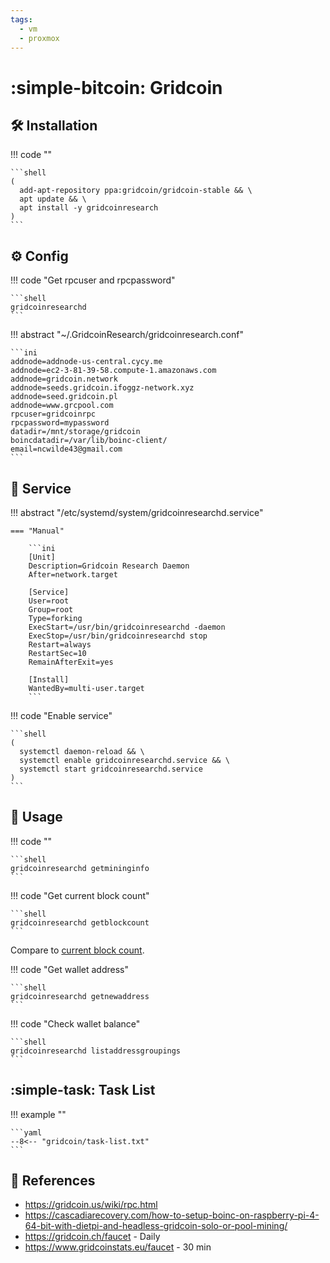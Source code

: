 ```yaml
---
tags:
  - vm
  - proxmox
---
```

# :simple-bitcoin: Gridcoin

## :hammer_and_wrench: Installation

!!! code ""

    ```shell
    (
      add-apt-repository ppa:gridcoin/gridcoin-stable && \
      apt update && \
      apt install -y gridcoinresearch
    )
    ```

## :gear: Config

!!! code "Get rpcuser and rpcpassword"

    ```shell
    gridcoinresearchd
    ```

!!! abstract "~/.GridcoinResearch/gridcoinresearch.conf"

    ```ini
    addnode=addnode-us-central.cycy.me
    addnode=ec2-3-81-39-58.compute-1.amazonaws.com
    addnode=gridcoin.network
    addnode=seeds.gridcoin.ifoggz-network.xyz
    addnode=seed.gridcoin.pl
    addnode=www.grcpool.com
    rpcuser=gridcoinrpc
    rpcpassword=mypassword
    datadir=/mnt/storage/gridcoin
    boincdatadir=/var/lib/boinc-client/
    email=ncwilde43@gmail.com
    ```

## :handshake: Service

!!! abstract "/etc/systemd/system/gridcoinresearchd.service"

    === "Manual"

        ```ini
        [Unit]
        Description=Gridcoin Research Daemon
        After=network.target

        [Service]
        User=root
        Group=root
        Type=forking
        ExecStart=/usr/bin/gridcoinresearchd -daemon
        ExecStop=/usr/bin/gridcoinresearchd stop
        Restart=always
        RestartSec=10
        RemainAfterExit=yes

        [Install]
        WantedBy=multi-user.target
        ```
        
!!! code "Enable service"

    ```shell
    (
      systemctl daemon-reload && \
      systemctl enable gridcoinresearchd.service && \
      systemctl start gridcoinresearchd.service
    )
    ```

## :pencil: Usage

!!! code ""

    ```shell
    gridcoinresearchd getmininginfo
    ```

!!! code "Get current block count"

    ```shell
    gridcoinresearchd getblockcount
    ```

Compare to [current block count][1].

!!! code "Get wallet address"

    ```shell
    gridcoinresearchd getnewaddress
    ```

!!! code "Check wallet balance"

    ```shell
    gridcoinresearchd listaddressgroupings
    ```

## :simple-task: Task List

!!! example ""

    ```yaml
    --8<-- "gridcoin/task-list.txt"
    ```

## :link: References

- <https://gridcoin.us/wiki/rpc.html>
- <https://cascadiarecovery.com/how-to-setup-boinc-on-raspberry-pi-4-64-bit-with-dietpi-and-headless-gridcoin-solo-or-pool-mining/>
- <https://gridcoin.ch/faucet> - Daily
- <https://www.gridcoinstats.eu/faucet> - 30 min

[1]: <https://www.gridcoinstats.eu/block>

